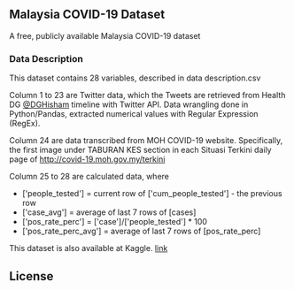 ## Malaysia COVID-19 Dataset
A free, publicly available Malaysia COVID-19 dataset


### Data Description
This dataset contains 28 variables, described in data description.csv

Column 1 to 23 are Twitter data, which the Tweets are retrieved from Health DG [@DGHisham](https://twitter.com/DGHisham) timeline with Twitter API. Data wrangling done in Python/Pandas, extracted numerical values with Regular Expression (RegEx).

Column 24 are data transcribed from MOH COVID-19 website. Specifically, the first image under TABURAN KES section in each Situasi Terkini daily page of http://covid-19.moh.gov.my/terkini

Column 25 to 28 are calculated data, where 
* ['people_tested'] = current row of ['cum_people_tested'] - the previous row
* ['case_avg'] = average of last 7 rows of [cases]
* ['pos_rate_perc'] = ['case']/['people_tested'] * 100
* ['pos_rate_perc_avg'] = average of last 7 rows of [pos_rate_perc]

This dataset is also available at Kaggle. [link](https://www.kaggle.com/yeanzc/malaysia-covid19-dataset)

## License

